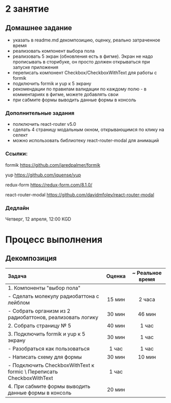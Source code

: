 # 2 занятие

## Домашнее задание

- указать в readme.md декомпозицию, оценку, реально затраченное время
- реализовать компонент выбора пола
- реализовать 5 экран (обновления есть в фигме). Экран не надо прописывать в сторибуке, он просто должен открываться при запуске приложения
- переписать компонент Checkbox/CheckboxWithText для работы с formik
- подключить formik и yup к 5 экрану
- рекомендации по правилам валидации по каждому полю - в комментариях в фигме, можете добавлять свои
- при сабмите формы выводить данные формы в консоль


### Дополнительные задания

- полключить react-router v5.0
- сделать 4 страницу модальным окном, открывающимся по клику на селект
- можно использовать библиотеку react-router-modal для анимаций

### Ссылки:
formik https://github.com/jaredpalmer/formik

yup https://github.com/jquense/yup

redux-form https://redux-form.com/8.1.0/

react-router-modal https://github.com/davidmfoley/react-router-modal

### Дедлайн

Четверг, 12 апреля, 12:00 KGD

# Процесс выполнения
## Декомпозиция

| Задача |  Оценка  | ~ Реальное время |
|:------|:------:|:------:|
| 1. Компоненты "выбор пола" | | |
| - Сделать молекулу радиобаттона с лейблом | 15 мин | 2 часа |
| - Собрать организм из 2 радиобаттонов, реализовать логику  | 30 мин | 46 мин |
|2. Собрать страницу № 5| 40 мин | 1 час |
|3. Подключить formik и yup к 5 экрану | 30 мин | 1 час |
|- Разобраться как пользоваться | 1 час | 1 час |
|- Написать схему для формы | 30 мин | 10 мин |
|- Подключить CheckboxWithText к formic \ Переписать CheckboxWithText | 1 час | |
|4. При сабмите формы выводить данные формы в консоль | 20 мин | |     
    


    
    
    

    
 